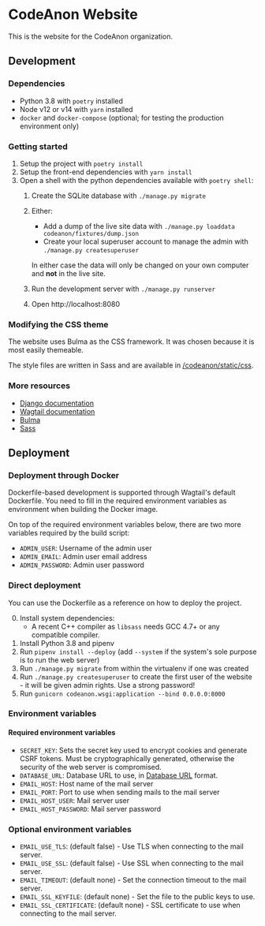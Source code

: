 # CodeAnon Website

This is the website for the CodeAnon organization.

## Development

### Dependencies

- Python 3.8 with `poetry` installed
- Node v12 or v14 with `yarn` installed
- `docker` and `docker-compose` (optional; for testing the production environment only)

### Getting started

1. Setup the project with `poetry install`
2. Setup the front-end dependencies with `yarn install`
3. Open a shell with the python dependencies available with `poetry shell`:
    1. Create the SQLite database with `./manage.py migrate`
    2. Either:
        - Add a dump of the live site data with `./manage.py loaddata codeanon/fixtures/dump.json`
        - Create your local superuser account to manage the admin with `./manage.py createsuperuser`
        
        In either case the data will only be changed on your own computer and **not** in the live site.
    2. Run the development server with `./manage.py runserver`
    3. Open http://localhost:8080
    
### Modifying the CSS theme

The website uses Bulma as the CSS framework. It was chosen because it is most easily themeable.

The style files are written in Sass and are available in [/codeanon/static/css](/codeanon/static/css).

### More resources

- [Django documentation](https://docs.djangoproject.com/en/3.1/)
- [Wagtail documentation](https://docs.wagtail.io/en/stable/)
- [Bulma](https://bulma.io/)
- [Sass](https://sass-lang.com/)

## Deployment

### Deployment through Docker

Dockerfile-based development is supported through Wagtail's default Dockerfile. You need to fill in the required
 environment variables as environment when building the Docker image.
 
On top of the required environment variables below, there are two more variables required by the build script:

- `ADMIN_USER`: Username of the admin user
- `ADMIN_EMAIL`: Admin user email address
- `ADMIN_PASSWORD`: Admin user password
 
### Direct deployment

You can use the Dockerfile as a reference on how to deploy the project.

0. Install system dependencies: 
    - A recent C++ compiler as `libsass` needs GCC 4.7+ or any compatible compiler.
1. Install Python 3.8 and pipenv
2. Run `pipenv install --deploy` (add `--system` if the system's sole purpose is to run the web server)
3. Run `./manage.py migrate` from within the virtualenv if one was created
4. Run `./manage.py createsuperuser` to create the first user of the website - it will be given admin rights. Use a
 strong password!
5. Run `gunicorn codeanon.wsgi:application --bind 0.0.0.0:8000`

### Environment variables

#### Required environment variables

- `SECRET_KEY`: Sets the secret key used to encrypt cookies and generate CSRF tokens. Must be cryptographically
 generated, otherwise the security of the web server is compromised.
- `DATABASE_URL`: Database URL to use, in [Database URL](https://www.postgresql.org/docs/current/libpq-connect.html#LIBPQ-CONNSTRING) format.
- `EMAIL_HOST`: Host name of the mail server
- `EMAIL_PORT`: Port to use when sending mails to the mail server
- `EMAIL_HOST_USER`: Mail server user
- `EMAIL_HOST_PASSWORD`: Mail server password

### Optional environment variables

- `EMAIL_USE_TLS`: (default false) - Use TLS when connecting to the mail server.
- `EMAIL_USE_SSL`: (default false) - Use SSL when connecting to the mail server.
- `EMAIL_TIMEOUT`: (default none)  - Set the connection timeout to the mail server.
- `EMAIL_SSL_KEYFILE`: (default none) - Set the file to the public keys to use.
- `EMAIL_SSL_CERTIFICATE`: (default none) - SSL certificate to use when connecting to the mail server.
